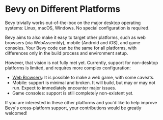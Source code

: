 # Bevy on Different Platforms

Bevy trivially works out-of-the-box on the major desktop operating systems:
Linux, macOS, Windows. No special configuration is required.

Bevy aims to also make it easy to target other platforms, such as web browsers
(via WebAssembly), mobile (Android and iOS), and game consoles. Your Bevy
code can be the same for all platforms, with differences only in the build
process and environment setup.

However, that vision is not fully met yet. Currently, support for non-desktop
platforms is limited, and requires more complex configuration:

 - [Web Browsers](./wasm.md): It is possible to make a web game, with some caveats.
 - Mobile: support is minimal and broken. It will build, but may or may not run.
   Expect to immediately encounter major issues.
 - Game consoles: support is still completely non-existent yet.
 
If you are interested in these other platforms and you'd like to help improve
Bevy's cross-platform support, your contributions would be greatly welcomed!
